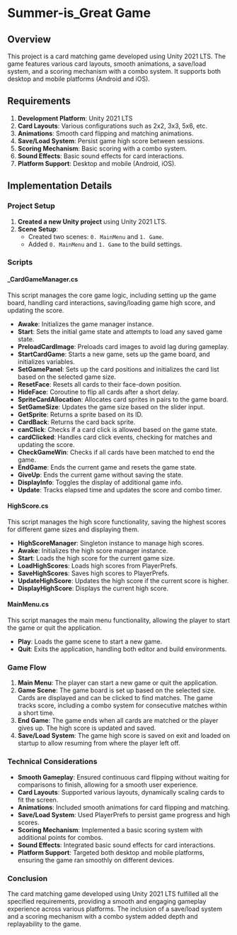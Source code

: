 # Summer-is_Great Game

## Overview

This project is a card matching game developed using Unity 2021 LTS. The game features various card layouts, smooth animations, a save/load system, and a scoring mechanism with a combo system. It supports both desktop and mobile platforms (Android and iOS).

## Requirements

1. **Development Platform**: Unity 2021 LTS
2. **Card Layouts**: Various configurations such as 2x2, 3x3, 5x6, etc.
3. **Animations**: Smooth card flipping and matching animations.
4. **Save/Load System**: Persist game high score between sessions.
5. **Scoring Mechanism**: Basic scoring with a combo system.
6. **Sound Effects**: Basic sound effects for card interactions.
7. **Platform Support**: Desktop and mobile (Android, iOS).

## Implementation Details

### Project Setup

1. **Created a new Unity project** using Unity 2021 LTS.
2. **Scene Setup**:
   - Created two scenes: `0. MainMenu` and `1. Game`.
   - Added `0. MainMenu` and `1. Game` to the build settings.

### Scripts

#### _CardGameManager.cs

This script manages the core game logic, including setting up the game board, handling card interactions, saving/loading game high score, and updating the score.

- **Awake**: Initializes the game manager instance.
- **Start**: Sets the initial game state and attempts to load any saved game state.
- **PreloadCardImage**: Preloads card images to avoid lag during gameplay.
- **StartCardGame**: Starts a new game, sets up the game board, and initializes variables.
- **SetGamePanel**: Sets up the card positions and initializes the card list based on the selected game size.
- **ResetFace**: Resets all cards to their face-down position.
- **HideFace**: Coroutine to flip all cards after a short delay.
- **SpriteCardAllocation**: Allocates card sprites in pairs to the game board.
- **SetGameSize**: Updates the game size based on the slider input.
- **GetSprite**: Returns a sprite based on its ID.
- **CardBack**: Returns the card back sprite.
- **canClick**: Checks if a card click is allowed based on the game state.
- **cardClicked**: Handles card click events, checking for matches and updating the score.
- **CheckGameWin**: Checks if all cards have been matched to end the game.
- **EndGame**: Ends the current game and resets the game state.
- **GiveUp**: Ends the current game without saving the state.
- **DisplayInfo**: Toggles the display of additional game info.
- **Update**: Tracks elapsed time and updates the score and combo timer.

#### HighScore.cs

This script manages the high score functionality, saving the highest scores for different game sizes and displaying them.

- **HighScoreManager**: Singleton instance to manage high scores.
- **Awake**: Initializes the high score manager instance.
- **Start**: Loads the high score for the current game size.
- **LoadHighScores**: Loads high scores from PlayerPrefs.
- **SaveHighScores**: Saves high scores to PlayerPrefs.
- **UpdateHighScore**: Updates the high score if the current score is higher.
- **DisplayHighScore**: Displays the current high score.

#### MainMenu.cs

This script manages the main menu functionality, allowing the player to start the game or quit the application.

- **Play**: Loads the game scene to start a new game.
- **Quit**: Exits the application, handling both editor and build environments.

### Game Flow

1. **Main Menu**: The player can start a new game or quit the application.
2. **Game Scene**: The game board is set up based on the selected size. Cards are displayed and can be clicked to find matches. The game tracks score, including a combo system for consecutive matches within a short time.
3. **End Game**: The game ends when all cards are matched or the player gives up. The high score is updated and saved.
4. **Save/Load System**: The game high score is saved on exit and loaded on startup to allow resuming from where the player left off.

### Technical Considerations

- **Smooth Gameplay**: Ensured continuous card flipping without waiting for comparisons to finish, allowing for a smooth user experience.
- **Card Layouts**: Supported various layouts, dynamically scaling cards to fit the screen.
- **Animations**: Included smooth animations for card flipping and matching.
- **Save/Load System**: Used PlayerPrefs to persist game progress and high scores.
- **Scoring Mechanism**: Implemented a basic scoring system with additional points for combos.
- **Sound Effects**: Integrated basic sound effects for card interactions.
- **Platform Support**: Targeted both desktop and mobile platforms, ensuring the game ran smoothly on different devices.

### Conclusion

The card matching game developed using Unity 2021 LTS fulfilled all the specified requirements, providing a smooth and engaging gameplay experience across various platforms. The inclusion of a save/load system and a scoring mechanism with a combo system added depth and replayability to the game.
